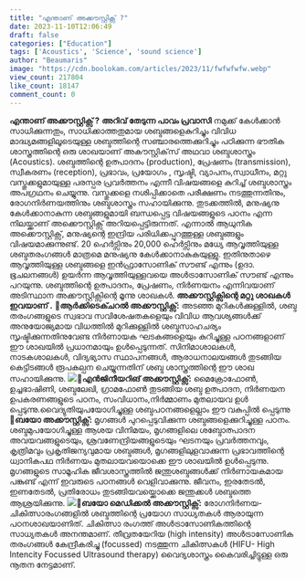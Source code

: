 ```yaml
---
title: "എന്താണ് അക്കൗസ്റ്റിക്സ്‌ ?"
date: 2023-11-10T12:06:49
draft: false
categories: ["Education"]
tags: ['Acoustics', 'Science', 'sound science']
author: "Beaumaris"
image: "https://cdn.boolokam.com/articles/2023/11/fwfwfwfw.webp"
view_count: 217804
like_count: 18147
comment_count: 0
---
```


**എന്താണ് അക്കൗസ്റ്റിക്സ്‌ ?** **അറിവ് തേടുന്ന പാവം പ്രവാസി** നമുക്ക്‌ കേൾക്കാൻ സാധിക്കുന്നതും, സാധിക്കാത്തതുമായ ശബ്ദങ്ങളെകുറിച്ചും വിവിധ മാദ്ധ്യമങ്ങളിലൂടെയുള്ള ശബ്ദത്തിന്റെ സഞ്ചാരത്തെക്കുറിച്ചും പഠിക്കുന്ന ഭൗതിക ശാസ്ത്രത്തിന്റെ ഒരു ശാഖയാണ് അകൗസ്റ്റിക്‌സ് അഥവാ ശബ്ദശാസ്ത്രം (Acoustics). ശബ്ദത്തിന്റെ ഉത്പാദനം (production), പ്രേഷണം (transmission), സ്വീകരണം (reception), പ്രഭാവം, പ്രയോഗം , സൃഷ്ടി, വ്യാപനം,സ്വാധീനം, മറ്റു വസ്തുക്കളുമായുള്ള പരസ്പര പ്രവർത്തനം എന്നീ വിഷയങ്ങളെ കുറിച്ച് ശബ്ദശാസ്ത്രം അപഗ്രഥനം ചെയ്യുന്നു. വസ്തുക്കളെ നശിപ്പിക്കാതെ പരീക്ഷണം നടത്തുന്നതിനും, രോഗനിർണയത്തിനും ശബ്ദശാസ്ത്രം സഹായിക്കുന്നു. തുടക്കത്തിൽ, മനുഷ്യനു കേൾക്കാനാകുന്ന ശബ്ദങ്ങളുമായി ബന്ധപ്പെട്ട വിഷയങ്ങളുടെ പഠനം എന്ന നിലയ്ക്കാണ്‌ അക്കൌസ്റ്റിക്സ് അറിയപ്പെട്ടിരുന്നത്. എന്നാൽ ആധുനിക അക്കൌസ്റ്റിക്സ്, മനുഷ്യന്റെ ഇന്ദ്രിയ പരിധിക്കപ്പുറത്തുള്ള ശബ്ദങ്ങളും വിഷയമാക്കുന്നുണ്ട്. 20 ഹെർട്സിനും 20,000 ഹെർട്സിനും മധ്യേ ആവൃത്തിയുള്ള ശബ്ദതരംഗങ്ങൾ മാത്രമെ മനുഷ്യനു കേൾക്കാനാകുകയുള്ളു. ഇതിനുതാഴെ ആവൃത്തിയുള്ള ശബ്ദങ്ങളെ ഇൻഫ്രാസോണിക് സൗണ്ട് എന്നും (ഉദാ. ഭൂചലനങ്ങൾ) ഉയർന്ന ആവൃത്തിയുള്ളവയെ അൾട്രാസോണിക് സൗണ്ട് എന്നും പറയുന്നു. ശബ്ദത്തിന്റെ ഉത്പാദനം, പ്രേഷണം, നിർണയനം എന്നിവയാണ് അടിസ്ഥാന അക്കൗസ്റ്റിക്സിന്റെ മൂന്നു ശാഖകൾ. **അക്കൗസ്റ്റിക്സിന്റെ മറ്റു ശാഖകൾ ഇവയാണ് .** **📌ആർക്കിടെക്ചറൽ അക്കൗസ്റ്റിക്സ്:** അടഞ്ഞ മുറികൾക്കുള്ളിൽ, ശബ്ദ തരംഗങ്ങളുടെ സ്വഭാവ സവിശേഷതകളെയും വിവിധ ആവശ്യങ്ങൾക്ക് അനുയോജ്യമായ വിധത്തിൽ മുറിക്കുള്ളിൽ ശബ്ദസാഹചര്യം സൃഷ്ടിക്കുന്നതിനുവേണ്ട നിർണായക ഘടകങ്ങളെയും കുറിച്ചുള്ള പഠനങ്ങളാണ് ഈ ശാഖയിൽ പ്രധാനമായും ഉൾപ്പെടുന്നത്. സിനിമാശാലകൾ, നാടകശാലകൾ, വിദ്യഭ്യാസ സ്ഥാപനങ്ങൾ, ആരാധനാലയങ്ങൾ തുടങ്ങിയ കെട്ടിടങ്ങൾ രൂപകല്പന ചെയ്യുന്നതിന് ശബ്ദ ശാസ്ത്രത്തിന്റെ ഈ ശാഖ സഹായിക്കുന്നു. **![](https://cdn.boolokam.com/articles/2023/11/wfwfwffg.webp)📌എൻജിനീയറിങ് അക്കൗസ്റ്റിക്സ്:** മൈക്രോഫോൺ, ഉച്ചഭാഷിണി, ശബ്ദലേഖി, ഗ്രാമഫോൺ തുടങ്ങിയ ശബ്ദ ഉത്പാദന, നിർണയന ഉപകരണങ്ങളുടെ പഠനം, സംവിധാനം,നിർമ്മാണം മുതലായവ ഉൾ പ്പെടുന്നു.വൈദ്യുതിയുപയോഗിച്ചുള്ള ശബ്ദപഠനങ്ങളെല്ലാം ഈ വകുപ്പിൽ പ്പെടുന്നു **📌ബയോ അക്കൗസ്റ്റിക്സ്:** മൃഗങ്ങൾ പുറപ്പെടുവിക്കുന്ന ശബ്ദങ്ങളെക്കുറിച്ചുള്ള പഠനം. ശബ്ദമുപയോഗിച്ചുള്ള ആശയ വിനിമയം, മൃഗങ്ങളിലെ ശബ്ദോത്പാദന അവയവങ്ങളുടെയും, ശ്രവണേന്ദ്രിയങ്ങളുടെയും ഘടനയും പ്രവർത്തനവും, കൃത്രിമവും പ്രകൃതിജന്യവുമായ ശബ്ദങ്ങൾ, മൃഗങ്ങളിലുളവാക്കുന്ന പ്രഭാവത്തിന്റെ ധ്വാനികപഥ നിർണയം മുതലായവയൊക്കെ ഈ ശാഖയിൽ ഉൾപ്പെടുന്നു. മൃഗങ്ങളുടെ സാമൂഹിക ജീവശാസ്ത്രത്തിൽ ജന്തുശബ്ദങ്ങൾക്ക് നിർണായകമായ പങ്കുണ്ട് എന്ന് ഇവരുടെ പഠനങ്ങൾ വെളിവാക്കുന്നു. ജീവനം, ഇരതേടൽ, ഇണതേടൽ, പ്രതിരോധം തുടങ്ങിയവയ്ക്കൊക്കെ ജന്തുക്കൾ ശബ്ദത്തെ ആശ്രയിക്കുന്നു. **![](https://cdn.boolokam.com/articles/2023/11/rrr.webp)📌ബയോ മെഡിക്കൽ അക്കൗസ്റ്റിക്സ്:** രോഗനിർണയ-ചികിത്സാരംഗങ്ങളിൽ ശബ്ദത്തിന്റെ പ്രയോഗ സാധ്യതകൾ ആരായുന്ന പഠനശാഖയാണിത്. ചികിത്സാ രംഗത്ത് അൾട്രാസോണികത്തിന്റെ സാധ്യതകൾ അനന്തമാണ്. തീവ്രതയേറിയ (high intensity) അൾട്രാസോണിക തരംഗങ്ങൾ കേന്ദ്രീകരിച്ചു (focussed) നടത്തുന്ന ചികിത്സകൾ (HIFU- High Intencity Focussed Ultrasound therapy) വൈദ്യശാസ്ത്രം കൈവരിച്ചിട്ടുള്ള ഒരു നൂതന നേട്ടമാണ്.
